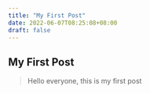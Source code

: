 ```yaml
---
title: "My First Post"
date: 2022-06-07T08:25:08+08:00
draft: false
---
```

## My First Post
> Hello everyone, this is my first post
